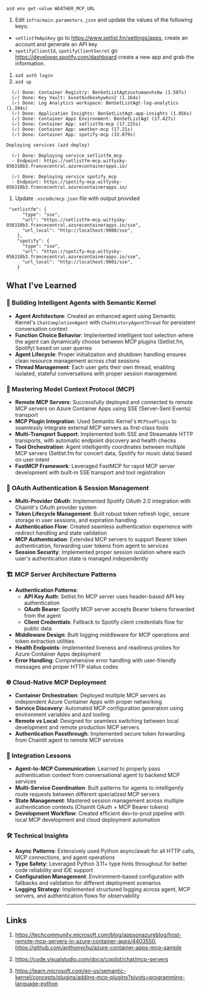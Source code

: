 ```
azd env get-value WEATHER_MCP_URL
```

1. Edit `infra/main.parameters.json` and update the values of the following keys:

- `setlistfmApiKey` go to https://www.setlist.fm/settings/apps, create an account and generate an API key
- `spotifyClientId`, `spotifyClientSecret` go https://developer.spotify.com/dashboard create a new app and grab the information.

1. `azd auth login`
1. `azd up`

```
  (✓) Done: Container Registry: BenSetListAgtzuxtumaevhs6w (1.507s)
  (✓) Done: Key Vault: kvset6xdkexhywhcn2 (1.164s)
  (✓) Done: Log Analytics workspace: BenSetListAgt-log-analytics (1.394s)
  (✓) Done: Application Insights: BenSetListAgt-app-insights (1.056s)
  (✓) Done: Container Apps Environment: BenSetListAgt (17.427s)
  (✓) Done: Container App: setlistfm-mcp (17.225s)
  (✓) Done: Container App: weather-mcp (17.21s)
  (✓) Done: Container App: spotify-mcp (33.879s)

Deploying services (azd deploy)

  (✓) Done: Deploying service setlistfm_mcp
  - Endpoint: https://setlistfm-mcp.wittysky-056318b3.francecentral.azurecontainerapps.io/

  (✓) Done: Deploying service spotify_mcp
  - Endpoint: https://spotify-mcp.wittysky-056318b3.francecentral.azurecontainerapps.io/
```

1. Update `.vscode/mcp.json` file with output provided

```
 "setlistfm": {
      "type": "sse",
      "url": "https://setlistfm-mcp.wittysky-056318b3.francecentral.azurecontainerapps.io/sse",
      "url_local": "http://localhost:9000/sse",
    },
    "spotify": {
      "type": "sse",
      "url": "https://spotify-mcp.wittysky-056318b3.francecentral.azurecontainerapps.io/sse",
      "url_local": "http://localhost:9001/sse",
    }
```

## What I've Learned

### 🤖 Building Intelligent Agents with Semantic Kernel

- **Agent Architecture**: Created an enhanced agent using Semantic Kernel's `ChatCompletionAgent` with `ChatHistoryAgentThread` for persistent conversation context
- **Function Choice Behavior**: Implemented intelligent tool selection where the agent can dynamically choose between MCP plugins (Setlist.fm, Spotify) based on user queries
- **Agent Lifecycle**: Proper initialization and shutdown handling ensures clean resource management across chat sessions
- **Thread Management**: Each user gets their own thread, enabling isolated, stateful conversations with proper session management

### 🔌 Mastering Model Context Protocol (MCP)

- **Remote MCP Servers**: Successfully deployed and connected to remote MCP servers on Azure Container Apps using SSE (Server-Sent Events) transport
- **MCP Plugin Integration**: Used Semantic Kernel's `MCPSsePlugin` to seamlessly integrate external MCP servers as first-class tools
- **Multi-Transport Support**: Implemented both SSE and Streamable HTTP transports, with automatic endpoint discovery and health checks
- **Tool Orchestration**: Agent intelligently coordinates between multiple MCP servers (Setlist.fm for concert data, Spotify for music data) based on user intent
- **FastMCP Framework**: Leveraged FastMCP for rapid MCP server development with built-in SSE transport and tool registration

### 🔐 OAuth Authentication & Session Management

- **Multi-Provider OAuth**: Implemented Spotify OAuth 2.0 integration with Chainlit's OAuth provider system
- **Token Lifecycle Management**: Built robust token refresh logic, secure storage in user sessions, and expiration handling
- **Authentication Flow**: Created seamless authentication experience with redirect handling and state validation
- **MCP Authentication**: Extended MCP servers to support Bearer token authentication, forwarding user tokens from agent to services
- **Session Security**: Implemented proper session isolation where each user's authentication state is managed independently

### 🏗️ MCP Server Architecture Patterns

- **Authentication Patterns**:
  - **API Key Auth**: Setlist.fm MCP server uses header-based API key authentication
  - **OAuth Bearer**: Spotify MCP server accepts Bearer tokens forwarded from the agent
  - **Client Credentials**: Fallback to Spotify client credentials flow for public data
- **Middleware Design**: Built logging middleware for MCP operations and token extraction utilities
- **Health Endpoints**: Implemented liveness and readiness probes for Azure Container Apps deployment
- **Error Handling**: Comprehensive error handling with user-friendly messages and proper HTTP status codes

### 🌐 Cloud-Native MCP Deployment

- **Container Orchestration**: Deployed multiple MCP servers as independent Azure Container Apps with proper networking
- **Service Discovery**: Automated MCP configuration generation using environment variables and azd tooling
- **Remote vs Local**: Designed for seamless switching between local development and remote production MCP servers
- **Authentication Passthrough**: Implemented secure token forwarding from Chainlit agent to remote MCP services

### 🔄 Integration Lessons

- **Agent-to-MCP Communication**: Learned to properly pass authentication context from conversational agent to backend MCP services
- **Multi-Service Coordination**: Built patterns for agents to intelligently route requests between different specialized MCP servers
- **State Management**: Mastered session management across multiple authentication contexts (Chainlit OAuth + MCP Bearer tokens)
- **Development Workflow**: Created efficient dev-to-prod pipeline with local MCP development and cloud deployment automation

### 🛠️ Technical Insights

- **Async Patterns**: Extensively used Python async/await for all HTTP calls, MCP connections, and agent operations
- **Type Safety**: Leveraged Python 3.11+ type hints throughout for better code reliability and IDE support
- **Configuration Management**: Environment-based configuration with fallbacks and validation for different deployment scenarios
- **Logging Strategy**: Implemented structured logging across agent, MCP servers, and authentication flows for observability

---

## Links

1. https://techcommunity.microsoft.com/blog/appsonazureblog/host-remote-mcp-servers-in-azure-container-apps/4403550, https://github.com/anthonychu/azure-container-apps-mcp-sample

1. https://code.visualstudio.com/docs/copilot/chat/mcp-servers

1. https://learn.microsoft.com/en-us/semantic-kernel/concepts/plugins/adding-mcp-plugins?pivots=programming-language-python
